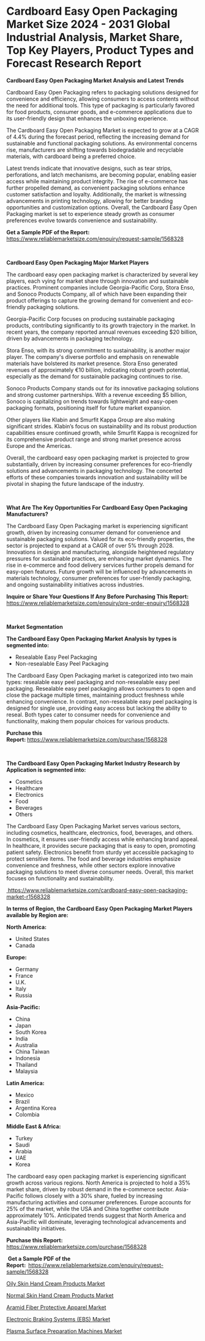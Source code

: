 <p><h1>Cardboard Easy Open Packaging Market Size 2024 - 2031 Global Industrial Analysis, Market Share, Top Key Players, Product Types and Forecast Research Report</h1></p><p><strong>Cardboard Easy Open Packaging Market Analysis and Latest Trends</strong></p>
<p><p>Cardboard Easy Open Packaging refers to packaging solutions designed for convenience and efficiency, allowing consumers to access contents without the need for additional tools. This type of packaging is particularly favored for food products, consumer goods, and e-commerce applications due to its user-friendly design that enhances the unboxing experience.</p><p>The Cardboard Easy Open Packaging Market is expected to grow at a CAGR of 4.4% during the forecast period, reflecting the increasing demand for sustainable and functional packaging solutions. As environmental concerns rise, manufacturers are shifting towards biodegradable and recyclable materials, with cardboard being a preferred choice. </p><p>Latest trends indicate that innovative designs, such as tear strips, perforations, and latch mechanisms, are becoming popular, enabling easier access while maintaining product integrity. The rise of e-commerce has further propelled demand, as convenient packaging solutions enhance customer satisfaction and loyalty. Additionally, the market is witnessing advancements in printing technology, allowing for better branding opportunities and customization options. Overall, the Cardboard Easy Open Packaging market is set to experience steady growth as consumer preferences evolve towards convenience and sustainability.</p></p>
<p><strong>Get a Sample PDF of the Report:&nbsp;</strong> <a href="https://www.reliablemarketsize.com/enquiry/request-sample/1568328?utm_campaign=1413&utm_medium=2&utm_source=Github&utm_content=ia&utm_term=14102024&utm_id=cardboard-easy-open-packaging">https://www.reliablemarketsize.com/enquiry/request-sample/1568328</a></p>
<p>&nbsp;</p>
<p><strong>Cardboard Easy Open Packaging Major Market Players</strong></p>
<p><p>The cardboard easy open packaging market is characterized by several key players, each vying for market share through innovation and sustainable practices. Prominent companies include Georgia-Pacific Corp, Stora Enso, and Sonoco Products Company, all of which have been expanding their product offerings to capture the growing demand for convenient and eco-friendly packaging solutions.</p><p>Georgia-Pacific Corp focuses on producing sustainable packaging products, contributing significantly to its growth trajectory in the market. In recent years, the company reported annual revenues exceeding $20 billion, driven by advancements in packaging technology.</p><p>Stora Enso, with its strong commitment to sustainability, is another major player. The company's diverse portfolio and emphasis on renewable materials have bolstered its market presence. Stora Enso generated revenues of approximately €10 billion, indicating robust growth potential, especially as the demand for sustainable packaging continues to rise.</p><p>Sonoco Products Company stands out for its innovative packaging solutions and strong customer partnerships. With a revenue exceeding $5 billion, Sonoco is capitalizing on trends towards lightweight and easy-open packaging formats, positioning itself for future market expansion.</p><p>Other players like Klabin and Smurfit Kappa Group are also making significant strides. Klabin’s focus on sustainability and its robust production capabilities ensure continued growth, while Smurfit Kappa is recognized for its comprehensive product range and strong market presence across Europe and the Americas.</p><p>Overall, the cardboard easy open packaging market is projected to grow substantially, driven by increasing consumer preferences for eco-friendly solutions and advancements in packaging technology. The concerted efforts of these companies towards innovation and sustainability will be pivotal in shaping the future landscape of the industry.</p></p>
<p>&nbsp;</p>
<p><strong>What Are The Key Opportunities For Cardboard Easy Open Packaging Manufacturers?</strong></p>
<p><p>The Cardboard Easy Open Packaging market is experiencing significant growth, driven by increasing consumer demand for convenience and sustainable packaging solutions. Valued for its eco-friendly properties, the sector is projected to expand at a CAGR of over 5% through 2028. Innovations in design and manufacturing, alongside heightened regulatory pressures for sustainable practices, are enhancing market dynamics. The rise in e-commerce and food delivery services further propels demand for easy-open features. Future growth will be influenced by advancements in materials technology, consumer preferences for user-friendly packaging, and ongoing sustainability initiatives across industries.</p></p>
<p><strong>Inquire or Share Your Questions If Any Before Purchasing This Report:</strong> <a href="https://www.reliablemarketsize.com/enquiry/pre-order-enquiry/1568328?utm_campaign=1413&utm_medium=2&utm_source=Github&utm_content=ia&utm_term=14102024&utm_id=cardboard-easy-open-packaging">https://www.reliablemarketsize.com/enquiry/pre-order-enquiry/1568328</a></p>
<p>&nbsp;</p>
<p><strong>Market Segmentation</strong></p>
<p><strong>The Cardboard Easy Open Packaging Market Analysis by types is segmented into:</strong></p>
<p><ul><li>Resealable Easy Peel Packaging</li><li>Non-resealable Easy Peel Packaging</li></ul></p>
<p><p>The Cardboard Easy Open Packaging market is categorized into two main types: resealable easy peel packaging and non-resealable easy peel packaging. Resealable easy peel packaging allows consumers to open and close the package multiple times, maintaining product freshness while enhancing convenience. In contrast, non-resealable easy peel packaging is designed for single use, providing easy access but lacking the ability to reseal. Both types cater to consumer needs for convenience and functionality, making them popular choices for various products.</p></p>
<p><strong>Purchase this Report:&nbsp;</strong><a href="https://www.reliablemarketsize.com/purchase/1568328?utm_campaign=1413&utm_medium=2&utm_source=Github&utm_content=ia&utm_term=14102024&utm_id=cardboard-easy-open-packaging">https://www.reliablemarketsize.com/purchase/1568328</a></p>
<p>&nbsp;</p>
<p><strong>The Cardboard Easy Open Packaging Market Industry Research by Application is segmented into:</strong></p>
<p><ul><li>Cosmetics</li><li>Healthcare</li><li>Electronics</li><li>Food</li><li>Beverages</li><li>Others</li></ul></p>
<p><p>The Cardboard Easy Open Packaging Market serves various sectors, including cosmetics, healthcare, electronics, food, beverages, and others. In cosmetics, it ensures user-friendly access while enhancing brand appeal. In healthcare, it provides secure packaging that is easy to open, promoting patient safety. Electronics benefit from sturdy yet accessible packaging to protect sensitive items. The food and beverage industries emphasize convenience and freshness, while other sectors explore innovative packaging solutions to meet diverse consumer needs. Overall, this market focuses on functionality and sustainability.</p></p>
<p><a href="https://www.reliablemarketsize.com/cardboard-easy-open-packaging-market-r1568328?utm_campaign=1413&utm_medium=2&utm_source=Github&utm_content=ia&utm_term=14102024&utm_id=cardboard-easy-open-packaging">&nbsp;https://www.reliablemarketsize.com/cardboard-easy-open-packaging-market-r1568328</a></p>
<p><strong>In terms of Region, the Cardboard Easy Open Packaging Market Players available by Region are:</strong></p>
<p>
    <p> <strong> North America: </strong>
        <ul>
            <li>United States</li>
            <li>Canada</li>
        </ul>
        </p> 
    <p> <strong> Europe: </strong>
        <ul>
            <li>Germany</li>
            <li>France</li>
            <li>U.K.</li>
            <li>Italy</li>
            <li>Russia</li>
        </ul>
        </p> 
    <p> <strong> Asia-Pacific: </strong>
        <ul>
            <li>China</li>
            <li>Japan</li>
            <li>South Korea</li>
            <li>India</li>
            <li>Australia</li>
            <li>China Taiwan</li>
            <li>Indonesia</li>
            <li>Thailand</li>
            <li>Malaysia</li>
        </ul>
        </p> 
    <p> <strong> Latin America: </strong>
        <ul>
            <li>Mexico</li>
            <li>Brazil</li>
            <li>Argentina Korea</li>
            <li>Colombia</li>
        </ul>
        </p> 
    <p> <strong> Middle East & Africa: </strong>
        <ul>
            <li>Turkey</li>
            <li>Saudi</li>
            <li>Arabia</li>
            <li>UAE</li>
            <li>Korea</li>
        </ul>
    </p>
    </p>
<p><p>The cardboard easy open packaging market is experiencing significant growth across various regions. North America is projected to hold a 35% market share, driven by robust demand in the e-commerce sector. Asia-Pacific follows closely with a 30% share, fueled by increasing manufacturing activities and consumer preferences. Europe accounts for 25% of the market, while the USA and China together contribute approximately 10%. Anticipated trends suggest that North America and Asia-Pacific will dominate, leveraging technological advancements and sustainability initiatives.</p></p>
<p><strong>Purchase this Report: </strong><a href="https://www.reliablemarketsize.com/purchase/1568328?utm_campaign=1413&utm_medium=2&utm_source=Github&utm_content=ia&utm_term=14102024&utm_id=cardboard-easy-open-packaging">https://www.reliablemarketsize.com/purchase/1568328</a></p>
<p>&nbsp;<strong>Get a Sample PDF of the Report:&nbsp;&nbsp;</strong><a href="https://www.reliablemarketsize.com/enquiry/request-sample/1568328?utm_campaign=1413&utm_medium=2&utm_source=Github&utm_content=ia&utm_term=14102024&utm_id=cardboard-easy-open-packaging">https://www.reliablemarketsize.com/enquiry/request-sample/1568328</a></p>
<p><strong></strong></p>
<p><p><a href="https://github.com/kenyettavcl/Market-Research-Report-List-1/blob/main/oily-skin-hand-cream-products-market.md?utm_campaign=1413&utm_medium=2&utm_source=Github&utm_content=ia&utm_term=14102024&utm_id=cardboard-easy-open-packaging">Oily Skin Hand Cream Products Market</a></p><p><a href="https://github.com/graciah1naze/Market-Research-Report-List-1/blob/main/normal-skin-hand-cream-products-market.md?utm_campaign=1413&utm_medium=2&utm_source=Github&utm_content=ia&utm_term=14102024&utm_id=cardboard-easy-open-packaging">Normal Skin Hand Cream Products Market</a></p><p><a href="https://www.linkedin.com/pulse/aramid-fiber-protective-apparel-market-evolution-future-ie1vf?trk=public_post_embed_feed-article-content&utm_campaign=1413&utm_medium=2&utm_source=Github&utm_content=ia&utm_term=14102024&utm_id=cardboard-easy-open-packaging">Aramid Fiber Protective Apparel Market</a></p><p><a href="https://www.linkedin.com/pulse/electronic-braking-systems-ebs-market-research-report-forecast-qivvf?trk=public_post_embed_feed-article-content&utm_campaign=1413&utm_medium=2&utm_source=Github&utm_content=ia&utm_term=14102024&utm_id=cardboard-easy-open-packaging">Electronic Braking Systems (EBS) Market</a></p><p><a href="https://www.linkedin.com/pulse/plasma-surface-preparation-machines-market-share-size-trends-udq6f?trk=public_post_embed_feed-article-content&utm_campaign=1413&utm_medium=2&utm_source=Github&utm_content=ia&utm_term=14102024&utm_id=cardboard-easy-open-packaging">Plasma Surface Preparation Machines Market</a></p></p>